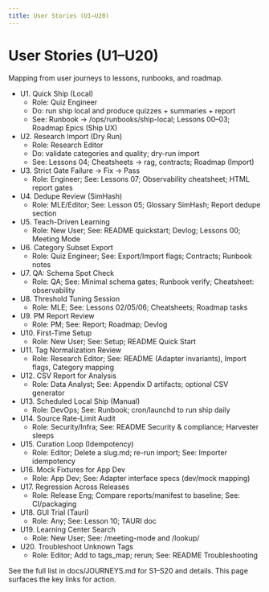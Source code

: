 ```yaml
---
title: User Stories (U1–U20)
---
```


# User Stories (U1–U20)

Mapping from user journeys to lessons, runbooks, and roadmap.

- U1. Quick Ship (Local)
  - Role: Quiz Engineer
  - Do: run ship local and produce quizzes + summaries + report
  - See: Runbook → /ops/runbooks/ship-local; Lessons 00–03; Roadmap Epics (Ship UX)
- U2. Research Import (Dry Run)
  - Role: Research Editor
  - Do: validate categories and quality; dry-run import
  - See: Lessons 04; Cheatsheets → rag, contracts; Roadmap (Import)
- U3. Strict Gate Failure → Fix → Pass
  - Role: Engineer; See: Lessons 07; Observability cheatsheet; HTML report gates
- U4. Dedupe Review (SimHash)
  - Role: MLE/Editor; See: Lesson 05; Glossary SimHash; Report dedupe section
- U5. Teach-Driven Learning
  - Role: New User; See: README quickstart; Devlog; Lessons 00; Meeting Mode
- U6. Category Subset Export
  - Role: Quiz Engineer; See: Export/Import flags; Contracts; Runbook notes
- U7. QA: Schema Spot Check
  - Role: QA; See: Minimal schema gates; Runbook verify; Cheatsheet: observability
- U8. Threshold Tuning Session
  - Role: MLE; See: Lessons 02/05/06; Cheatsheets; Roadmap tasks
- U9. PM Report Review
  - Role: PM; See: Report; Roadmap; Devlog
- U10. First-Time Setup
  - Role: New User; See: Setup; README Quick Start
- U11. Tag Normalization Review
  - Role: Research Editor; See: README (Adapter invariants), Import flags, Category mapping
- U12. CSV Report for Analysis
  - Role: Data Analyst; See: Appendix D artifacts; optional CSV generator
- U13. Scheduled Local Ship (Manual)
  - Role: DevOps; See: Runbook; cron/launchd to run ship daily
- U14. Source Rate-Limit Audit
  - Role: Security/Infra; See: README Security & compliance; Harvester sleeps
- U15. Curation Loop (Idempotency)
  - Role: Editor; Delete a slug.md; re-run import; See: Importer idempotency
- U16. Mock Fixtures for App Dev
  - Role: App Dev; See: Adapter interface specs (dev/mock mapping)
- U17. Regression Across Releases
  - Role: Release Eng; Compare reports/manifest to baseline; See: CI/packaging
- U18. GUI Trial (Tauri)
  - Role: Any; See: Lesson 10; TAURI doc
- U19. Learning Center Search
  - Role: New User; See: /meeting-mode and /lookup/
- U20. Troubleshoot Unknown Tags
  - Role: Editor; Add to tags_map; rerun; See: README Troubleshooting

See the full list in docs/JOURNEYS.md for S1–S20 and details. This page surfaces the key links for action.


